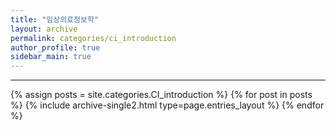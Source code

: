 ```yaml
---
title: "임상의료정보학"
layout: archive
permalink: categories/ci_introduction
author_profile: true
sidebar_main: true
---
```


<!-- 공백이 포함되어 있는 카테고리 이름의 경우 site.categories['a b c'] 이런식으로! -->

***

{% assign posts = site.categories.CI_introduction %}
{% for post in posts %} {% include archive-single2.html type=page.entries_layout %} {% endfor %}
